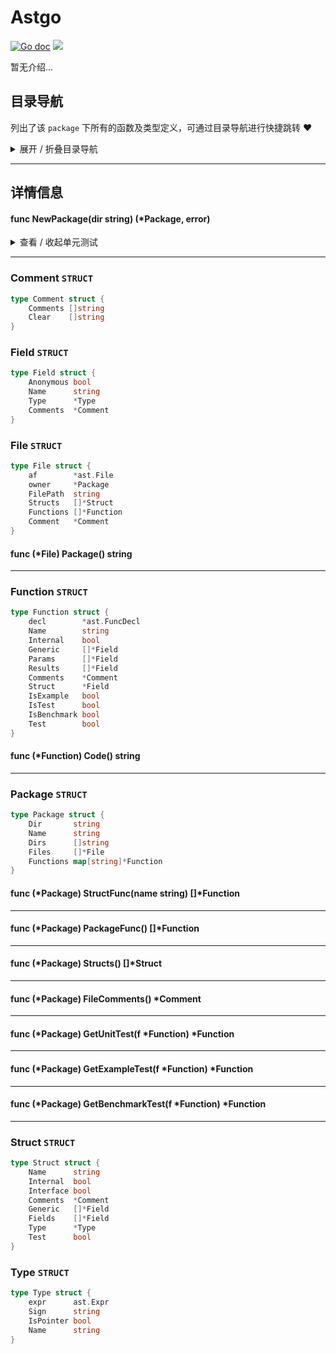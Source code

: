 # Astgo

[![Go doc](https://img.shields.io/badge/go.dev-reference-brightgreen?logo=go&logoColor=white&style=flat)](https://pkg.go.dev/github.com/kercylan98/minotaur)
![](https://img.shields.io/badge/Email-kercylan@gmail.com-green.svg?style=flat)

暂无介绍...


## 目录导航
列出了该 `package` 下所有的函数及类型定义，可通过目录导航进行快捷跳转 ❤️
<details>
<summary>展开 / 折叠目录导航</summary>


> 包级函数定义

|函数名称|描述
|:--|:--
|[NewPackage](#NewPackage)|暂无描述...


> 类型定义

|类型|名称|描述
|:--|:--|:--
|`STRUCT`|[Comment](#struct_Comment)|暂无描述...
|`STRUCT`|[Field](#struct_Field)|暂无描述...
|`STRUCT`|[File](#struct_File)|暂无描述...
|`STRUCT`|[Function](#struct_Function)|暂无描述...
|`STRUCT`|[Package](#struct_Package)|暂无描述...
|`STRUCT`|[Struct](#struct_Struct)|暂无描述...
|`STRUCT`|[Type](#struct_Type)|暂无描述...

</details>


***
## 详情信息
#### func NewPackage(dir string) (*Package,  error)
<span id="NewPackage"></span>

<details>
<summary>查看 / 收起单元测试</summary>


```go

func TestNewPackage(t *testing.T) {
	p, err := astgo.NewPackage(`/Users/kercylan/Coding.localized/Go/minotaur/server`)
	if err != nil {
		panic(err)
	}
	fmt.Println(string(super.MarshalIndentJSON(p, "", "  ")))
}

```


</details>


***
<span id="struct_Comment"></span>
### Comment `STRUCT`

```go
type Comment struct {
	Comments []string
	Clear    []string
}
```
<span id="struct_Field"></span>
### Field `STRUCT`

```go
type Field struct {
	Anonymous bool
	Name      string
	Type      *Type
	Comments  *Comment
}
```
<span id="struct_File"></span>
### File `STRUCT`

```go
type File struct {
	af        *ast.File
	owner     *Package
	FilePath  string
	Structs   []*Struct
	Functions []*Function
	Comment   *Comment
}
```
<span id="struct_File_Package"></span>

#### func (*File) Package()  string

***
<span id="struct_Function"></span>
### Function `STRUCT`

```go
type Function struct {
	decl        *ast.FuncDecl
	Name        string
	Internal    bool
	Generic     []*Field
	Params      []*Field
	Results     []*Field
	Comments    *Comment
	Struct      *Field
	IsExample   bool
	IsTest      bool
	IsBenchmark bool
	Test        bool
}
```
<span id="struct_Function_Code"></span>

#### func (*Function) Code()  string

***
<span id="struct_Package"></span>
### Package `STRUCT`

```go
type Package struct {
	Dir       string
	Name      string
	Dirs      []string
	Files     []*File
	Functions map[string]*Function
}
```
<span id="struct_Package_StructFunc"></span>

#### func (*Package) StructFunc(name string)  []*Function

***
<span id="struct_Package_PackageFunc"></span>

#### func (*Package) PackageFunc()  []*Function

***
<span id="struct_Package_Structs"></span>

#### func (*Package) Structs()  []*Struct

***
<span id="struct_Package_FileComments"></span>

#### func (*Package) FileComments()  *Comment

***
<span id="struct_Package_GetUnitTest"></span>

#### func (*Package) GetUnitTest(f *Function)  *Function

***
<span id="struct_Package_GetExampleTest"></span>

#### func (*Package) GetExampleTest(f *Function)  *Function

***
<span id="struct_Package_GetBenchmarkTest"></span>

#### func (*Package) GetBenchmarkTest(f *Function)  *Function

***
<span id="struct_Struct"></span>
### Struct `STRUCT`

```go
type Struct struct {
	Name      string
	Internal  bool
	Interface bool
	Comments  *Comment
	Generic   []*Field
	Fields    []*Field
	Type      *Type
	Test      bool
}
```
<span id="struct_Type"></span>
### Type `STRUCT`

```go
type Type struct {
	expr      ast.Expr
	Sign      string
	IsPointer bool
	Name      string
}
```
